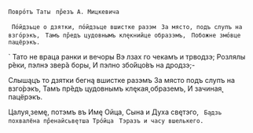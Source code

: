  `Повро́тъ Таты`
` пр̌езъ А. Мицкевича`

` По́йдзьце о дзятки, по́йдзьце вшистке разэм`
` За място, подъ слупъ на взго́рэкъ,`
` Тамъ пр̌едъ цудовнымъ клęкнийце образэмъ,`
` Побожне змо́вце пацёрэкъ.`

` Тато не враца ранки и вечоры
 Вэ лзах го чекамъ и трводзэ;
 Розлялы р̌еки, пэлнэ звер̌а боры,
 И пэлно збо́йцо́въ на дродзэ;-

 Слышąцъ то дзятки бегнą вшистке разэмъ
 За място подъ слупъ на взго́рэкъ,
 Тамъ пр̌едъ цудовнымъ клęкая̨ образемъ,
 И зачиная̨ пацёрэкъ.

 Цалуя̨ земę, потэмъ въ Имę Ойца,
 Сына и Духа свęтэго,
` Бąдзь похвалёна пр̌енайсьвęтша Тро́йца`
` Тэразъ и часу вшелькего.`
